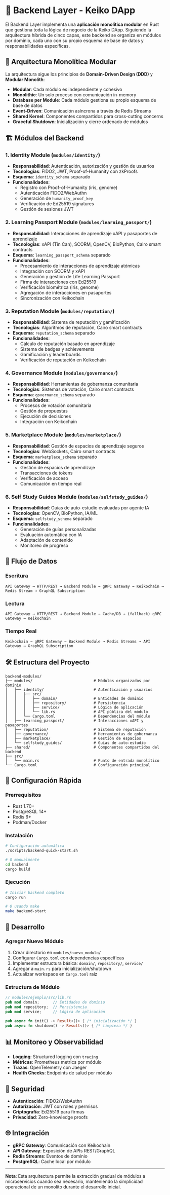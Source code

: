# 🦀 Backend Layer - Keiko DApp

El Backend Layer implementa una **aplicación monolítica modular** en Rust que gestiona toda la lógica de negocio de la Keiko DApp. Siguiendo la arquitectura híbrida de cinco capas, este backend se organiza en módulos por dominio, cada uno con su propio esquema de base de datos y responsabilidades específicas.

## 🎯 Arquitectura Monolítica Modular

La arquitectura sigue los principios de **Domain-Driven Design (DDD)** y **Modular Monolith**:

- **Modular**: Cada módulo es independiente y cohesivo
- **Monolithic**: Un solo proceso con comunicación in-memory
- **Database per Module**: Cada módulo gestiona su propio esquema de base de datos
- **Event-Driven**: Comunicación asíncrona a través de Redis Streams
- **Shared Kernel**: Componentes compartidos para cross-cutting concerns
- **Graceful Shutdown**: Inicialización y cierre ordenado de módulos

## 🏗️ Módulos del Backend

### 1. **Identity Module** (`modules/identity/`)
- **Responsabilidad**: Autenticación, autorización y gestión de usuarios
- **Tecnologías**: FIDO2, JWT, Proof-of-Humanity con zkProofs
- **Esquema**: `identity_schema` separado
- **Funcionalidades**:
  - Registro con Proof-of-Humanity (iris, genome)
  - Autenticación FIDO2/WebAuthn
  - Generación de `humanity_proof_key`
  - Verificación de Ed25519 signatures
  - Gestión de sesiones JWT

### 2. **Learning Passport Module** (`modules/learning_passport/`)
- **Responsabilidad**: Interacciones de aprendizaje xAPI y pasaportes de aprendizaje
- **Tecnologías**: xAPI (Tin Can), SCORM, OpenCV, BioPython, Cairo smart contracts
- **Esquema**: `learning_passport_schema` separado
- **Funcionalidades**:
  - Procesamiento de interacciones de aprendizaje atómicas
  - Integración con SCORM y xAPI
  - Generación y gestión de Life Learning Passport
  - Firma de interacciones con Ed25519
  - Verificación biométrica (iris, genome)
  - Agregación de interacciones en pasaportes
  - Sincronización con Keikochain

### 3. **Reputation Module** (`modules/reputation/`)
- **Responsabilidad**: Sistema de reputación y gamificación
- **Tecnologías**: Algoritmos de reputación, Cairo smart contracts
- **Esquema**: `reputation_schema` separado
- **Funcionalidades**:
  - Cálculo de reputación basado en aprendizaje
  - Sistema de badges y achievements
  - Gamificación y leaderboards
  - Verificación de reputación en Keikochain

### 4. **Governance Module** (`modules/governance/`)
- **Responsabilidad**: Herramientas de gobernanza comunitaria
- **Tecnologías**: Sistemas de votación, Cairo smart contracts
- **Esquema**: `governance_schema` separado
- **Funcionalidades**:
  - Procesos de votación comunitaria
  - Gestión de propuestas
  - Ejecución de decisiones
  - Integración con Keikochain

### 5. **Marketplace Module** (`modules/marketplace/`)
- **Responsabilidad**: Gestión de espacios de aprendizaje seguros
- **Tecnologías**: WebSockets, Cairo smart contracts
- **Esquema**: `marketplace_schema` separado
- **Funcionalidades**:
  - Gestión de espacios de aprendizaje
  - Transacciones de tokens
  - Verificación de acceso
  - Comunicación en tiempo real

### 6. **Self Study Guides Module** (`modules/selfstudy_guides/`)
- **Responsabilidad**: Guías de auto-estudio evaluadas por agente IA
- **Tecnologías**: OpenCV, BioPython, IA/ML
- **Esquema**: `selfstudy_schema` separado
- **Funcionalidades**:
  - Generación de guías personalizadas
  - Evaluación automática con IA
  - Adaptación de contenido
  - Monitoreo de progreso

## 🔄 Flujo de Datos

### Escritura
```
API Gateway → HTTP/REST → Backend Module → gRPC Gateway → Keikochain → Redis Stream → GraphQL Subscription
```

### Lectura
```
API Gateway → HTTP/REST → Backend Module → Cache/DB → (fallback) gRPC Gateway → Keikochain
```

### Tiempo Real
```
Keikochain → gRPC Gateway → Backend Module → Redis Streams → API Gateway → GraphQL Subscription
```

## 🛠️ Estructura del Proyecto

```
backend-modules/
├── modules/                           # Módulos organizados por dominio
│   ├── identity/                      # Autenticación y usuarios
│   │   ├── src/
│   │   │   ├── domain/                # Entidades de dominio
│   │   │   ├── repository/            # Persistencia
│   │   │   ├── service/               # Lógica de aplicación
│   │   │   └── lib.rs                 # API pública del módulo
│   │   └── Cargo.toml                 # Dependencias del módulo
│   ├── learning_passport/             # Interacciones xAPI y pasaportes
│   ├── reputation/                    # Sistema de reputación
│   ├── governance/                    # Herramientas de gobernanza
│   ├── marketplace/                   # Gestión de espacios
│   └── selfstudy_guides/              # Guías de auto-estudio
├── shared/                            # Componentes compartidos del backend
├── src/
│   └── main.rs                        # Punto de entrada monolítico
└── Cargo.toml                         # Configuración principal
```

## 🚀 Configuración Rápida

### Prerrequisitos
- Rust 1.70+
- PostgreSQL 14+
- Redis 6+
- Podman/Docker

### Instalación
```bash
# Configuración automática
./scripts/backend-quick-start.sh

# O manualmente
cd backend
cargo build
```

### Ejecución
```bash
# Iniciar backend completo
cargo run

# O usando make
make backend-start
```

## 🔧 Desarrollo

### Agregar Nuevo Módulo
1. Crear directorio en `modules/nuevo_modulo/`
2. Configurar `Cargo.toml` con dependencias específicas
3. Implementar estructura básica: `domain/`, `repository/`, `service/`
4. Agregar a `main.rs` para inicialización/shutdown
5. Actualizar workspace en `Cargo.toml` raíz

### Estructura de Módulo
```rust
// modules/ejemplo/src/lib.rs
pub mod domain;      // Entidades de dominio
pub mod repository;  // Persistencia
pub mod service;     // Lógica de aplicación

pub async fn init() -> Result<()> { /* inicialización */ }
pub async fn shutdown() -> Result<()> { /* limpieza */ }
```

## 📊 Monitoreo y Observabilidad

- **Logging**: Structured logging con `tracing`
- **Métricas**: Prometheus metrics por módulo
- **Trazas**: OpenTelemetry con Jaeger
- **Health Checks**: Endpoints de salud por módulo

## 🔐 Seguridad

- **Autenticación**: FIDO2/WebAuthn
- **Autorización**: JWT con roles y permisos
- **Criptografía**: Ed25519 para firmas
- **Privacidad**: Zero-knowledge proofs

## 🌐 Integración

- **gRPC Gateway**: Comunicación con Keikochain
- **API Gateway**: Exposición de APIs REST/GraphQL
- **Redis Streams**: Eventos de dominio
- **PostgreSQL**: Cache local por módulo

---

**Nota**: Esta arquitectura permite la extracción gradual de módulos a microservicios cuando sea necesario, manteniendo la simplicidad operacional de un monolito durante el desarrollo inicial.